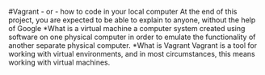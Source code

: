 #Vagrant - or - how to code in your local computer
At the end of this project, you are expected to be able to explain to anyone, without the help of Google
*What is a virtual machine
a computer system created using software on one physical computer in order to emulate the functionality of another separate physical computer.
*What is Vagrant
Vagrant is a tool for working with virtual environments, and in most circumstances, this means working with virtual machines.
